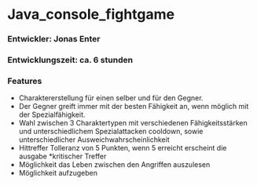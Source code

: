# Java_console_fightgame
### Entwickler: Jonas Enter
### Entwicklungszeit: ca. 6 stunden

### Features
- Charaktererstellung für einen selber und für den Gegner. 
- Der Gegner greift immer mit der besten Fähigkeit an, wenn möglich mit der Spezialfähigkeit.
- Wahl zwischen 3 Charaktertypen mit verschiedenen Fähigkeitsstärken und unterschiedlichem Spezialattacken cooldown, sowie unterschiedlicher Ausweichwahrscheinlichkeit
- Hittreffer Tolleranz von 5 Punkten, wenn 5 erreicht erscheint die ausgabe *kritischer Treffer
- Möglichkeit das Leben zwischen den Angriffen auszulesen
- Möglichkeit aufzugeben
